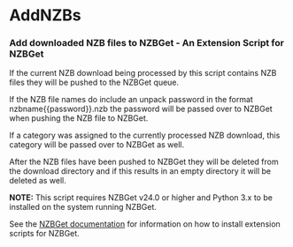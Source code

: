 # AddNZBs

### Add downloaded NZB files to NZBGet - An Extension Script for NZBGet

If the current NZB download being processed by this script contains NZB files they will be pushed to the NZBGet queue.

If the NZB file names do include an unpack password in the format nzbname{{password}}.nzb the password will be passed over to NZBGet when pushing the NZB file to NZBGet.

If a category was assigned to the currently processed NZB download, this category will be passed over to NZBGet as well.

After the NZB files have been pushed to NZBGet they will be deleted from the download directory and if this results in an empty directory it will be deleted as well.

__NOTE:__ This script requires NZBGet v24.0 or higher and Python 3.x to be installed on the system running NZBGet.

See the [NZBGet documentation](https://nzbget.com/documentation/extension-scripts/) for information on how to install extension scripts for NZBGet.